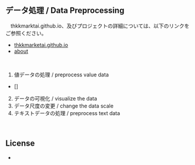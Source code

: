 
## **データ処理 / Data Preprocessing**

　thkkmarktai.github.io、及びプロジェクトの詳細については、以下のリンクをご参照ください。

- [thkkmarketai.github.io](https://thkkmarketai.github.io)
- [about](https://thkkmarketai.github.io/about)

&emsp;

1. 値データの処理 / preprocess value data
 - []
2. データの可視化 / visualize the data
3. データ尺度の変更 / change the data scale
4. テキストデータの処理 / preprocess text data

&emsp;

## **License**
-

&emsp;
